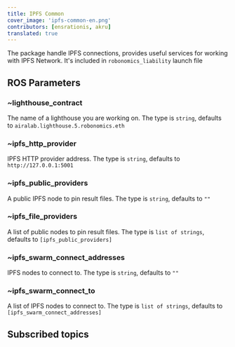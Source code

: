 ```yaml
---
title: IPFS Common
cover_image: 'ipfs-common-en.png' 
contributors: [ensrationis, akru]
translated: true
---
```


The package handle IPFS connections, provides useful services for working with IPFS Network. 
It's included in `robonomics_liability` launch file

## ROS Parameters

### ~lighthouse_contract

The name of a lighthouse you are working on. The type is `string`, defaults to `airalab.lighthouse.5.robonomics.eth`

### ~ipfs_http_provider

IPFS HTTP provider address. The type is `string`, defaults to `http://127.0.0.1:5001`

### ~ipfs_public_providers

A public IPFS node to pin result files. The type is `string`, defaults to `""`

### ~ipfs_file_providers

A list of public nodes to pin result files. The type is `list of strings`, defaults to `[ipfs_public_providers]`

### ~ipfs_swarm_connect_addresses

IPFS nodes to connect to. The type is `string`, defaults to `""`

### ~ipfs_swarm_connect_to

A list of IPFS nodes to connect to. The type is `list of strings`, defaults to `[ipfs_swarm_connect_addresses]`

## Subscribed topics